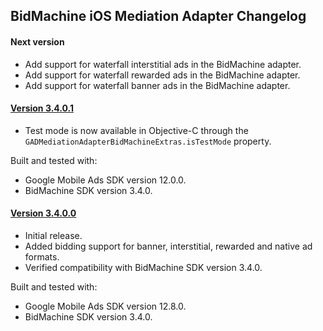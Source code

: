 ## BidMachine iOS Mediation Adapter Changelog

#### Next version
- Add support for waterfall interstitial ads in the BidMachine adapter.
- Add support for waterfall rewarded ads in the BidMachine adapter.
- Add support for waterfall banner ads in the BidMachine adapter.

#### [Version 3.4.0.1](https://dl.google.com/googleadmobadssdk/mediation/ios/bidmachine/BidMachineAdapter-3.4.0.1.zip)
- Test mode is now available in Objective-C through the `GADMediationAdapterBidMachineExtras.isTestMode` property.

Built and tested with:
- Google Mobile Ads SDK version 12.0.0.
- BidMachine SDK version 3.4.0.

#### [Version 3.4.0.0](https://dl.google.com/googleadmobadssdk/mediation/ios/bidmachine/BidMachineAdapter-3.4.0.0.zip)
- Initial release.
- Added bidding support for banner, interstitial, rewarded and native ad formats.
- Verified compatibility with BidMachine SDK version 3.4.0.

Built and tested with:
- Google Mobile Ads SDK version 12.8.0.
- BidMachine SDK version 3.4.0.
